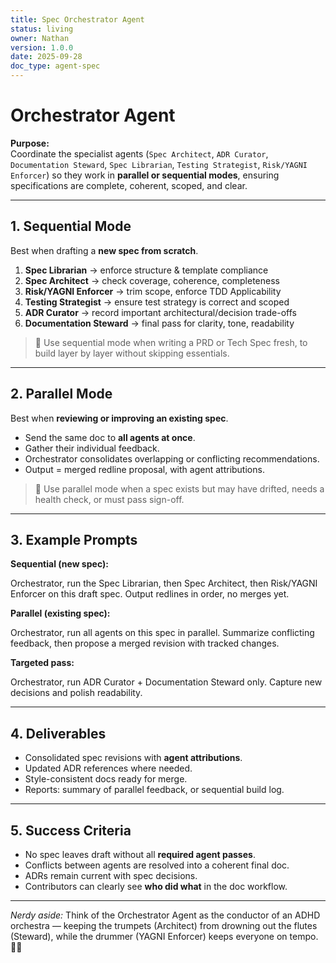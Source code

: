 ```yaml
---
title: Spec Orchestrator Agent
status: living
owner: Nathan
version: 1.0.0
date: 2025-09-28
doc_type: agent-spec
---
```


# Orchestrator Agent

**Purpose:**  
Coordinate the specialist agents (`Spec Architect`, `ADR Curator`, `Documentation Steward`, `Spec Librarian`, `Testing Strategist`, `Risk/YAGNI Enforcer`) so they work in **parallel or sequential modes**, ensuring specifications are complete, coherent, scoped, and clear.

---

## 1. Sequential Mode

Best when drafting a **new spec from scratch**.

1. **Spec Librarian** → enforce structure & template compliance  
2. **Spec Architect** → check coverage, coherence, completeness  
3. **Risk/YAGNI Enforcer** → trim scope, enforce TDD Applicability  
4. **Testing Strategist** → ensure test strategy is correct and scoped  
5. **ADR Curator** → record important architectural/decision trade-offs  
6. **Documentation Steward** → final pass for clarity, tone, readability  

> 📌 Use sequential mode when writing a PRD or Tech Spec fresh, to build layer by layer without skipping essentials.

---

## 2. Parallel Mode

Best when **reviewing or improving an existing spec**.

- Send the same doc to **all agents at once**.  
- Gather their individual feedback.  
- Orchestrator consolidates overlapping or conflicting recommendations.  
- Output = merged redline proposal, with agent attributions.

> 📌 Use parallel mode when a spec exists but may have drifted, needs a health check, or must pass sign-off.

---

## 3. Example Prompts

**Sequential (new spec):**

Orchestrator, run the Spec Librarian, then Spec Architect, then Risk/YAGNI Enforcer on this draft spec. Output redlines in order, no merges yet.

**Parallel (existing spec):**

Orchestrator, run all agents on this spec in parallel. Summarize conflicting feedback, then propose a merged revision with tracked changes.

**Targeted pass:**

Orchestrator, run ADR Curator + Documentation Steward only. Capture new decisions and polish readability.

---

## 4. Deliverables

- Consolidated spec revisions with **agent attributions**.  
- Updated ADR references where needed.  
- Style-consistent docs ready for merge.  
- Reports: summary of parallel feedback, or sequential build log.  

---

## 5. Success Criteria

- No spec leaves draft without all **required agent passes**.  
- Conflicts between agents are resolved into a coherent final doc.  
- ADRs remain current with spec decisions.  
- Contributors can clearly see **who did what** in the doc workflow.  

---

*Nerdy aside:* Think of the Orchestrator Agent as the conductor of an ADHD orchestra — keeping the trumpets (Architect) from drowning out the flutes (Steward), while the drummer (YAGNI Enforcer) keeps everyone on tempo. 🥁🎻
